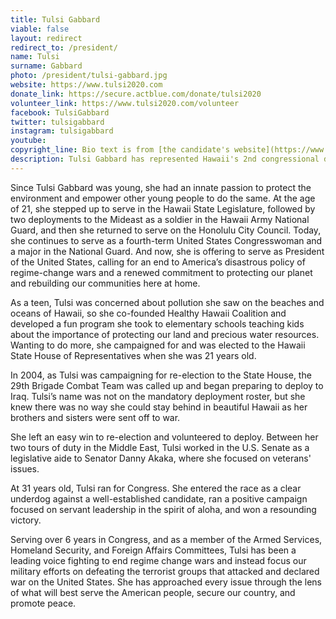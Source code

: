 ```yaml
---
title: Tulsi Gabbard
viable: false
layout: redirect
redirect_to: /president/
name: Tulsi
surname: Gabbard
photo: /president/tulsi-gabbard.jpg
website: https://www.tulsi2020.com
donate_link: https://secure.actblue.com/donate/tulsi2020
volunteer_link: https://www.tulsi2020.com/volunteer
facebook: TulsiGabbard
twitter: tulsigabbard
instagram: tulsigabbard
youtube: 
copyright_line: Bio text is from [the candidate's website](https://www.tulsi2020.com/about) and is &copy;2019 TULSI 2020.
description: Tulsi Gabbard has represented Hawaii's 2nd congressional district since 2013 and an Iraq war veteran. She supports clean energy, reproductive freedom, criminal justice reform and LGBT equality.
---
```

Since Tulsi Gabbard was young, she had an innate passion to protect the environment and empower other young people to do the same. At the age of 21, she stepped up to serve in the Hawaii State Legislature, followed by two deployments to the Mideast as a soldier in the Hawaii Army National Guard, and then she returned to serve on the Honolulu City Council. Today, she continues to serve as a fourth-term United States Congresswoman and a major in the National Guard. And now, she is offering to serve as President of the United States, calling for an end to America’s disastrous policy of regime-change wars and a renewed commitment to protecting our planet and rebuilding our communities here at home.

As a teen, Tulsi was concerned about pollution she saw on the beaches and oceans of Hawaii, so she co-founded Healthy Hawaii Coalition and developed a fun program she took to elementary schools teaching kids about the importance of protecting our land and precious water resources.  Wanting to do more, she campaigned for and was elected to the Hawaii State House of Representatives when she was 21 years old.

In 2004, as Tulsi was campaigning for re-election to the State House, the 29th Brigade Combat Team was called up and began preparing to deploy to Iraq. Tulsi’s name was not on the mandatory deployment roster, but she knew there was no way she could stay behind in beautiful Hawaii as her brothers and sisters were sent off to war.

She left an easy win to re-election and volunteered to deploy. Between her two tours of duty in the Middle East, Tulsi worked in the U.S. Senate as a legislative aide to Senator Danny Akaka, where she focused on veterans' issues.

At 31 years old, Tulsi ran for Congress. She entered the race as a clear underdog against a well-established candidate, ran a positive campaign focused on servant leadership in the spirit of aloha, and won a resounding victory.

Serving over 6 years in Congress, and as a member of the Armed Services, Homeland Security, and Foreign Affairs Committees, Tulsi has been a leading voice fighting to end regime change wars and instead focus our military efforts on defeating the terrorist groups that attacked and declared war on the United States. She has approached every issue through the lens of what will best serve the American people, secure our country, and promote peace.

